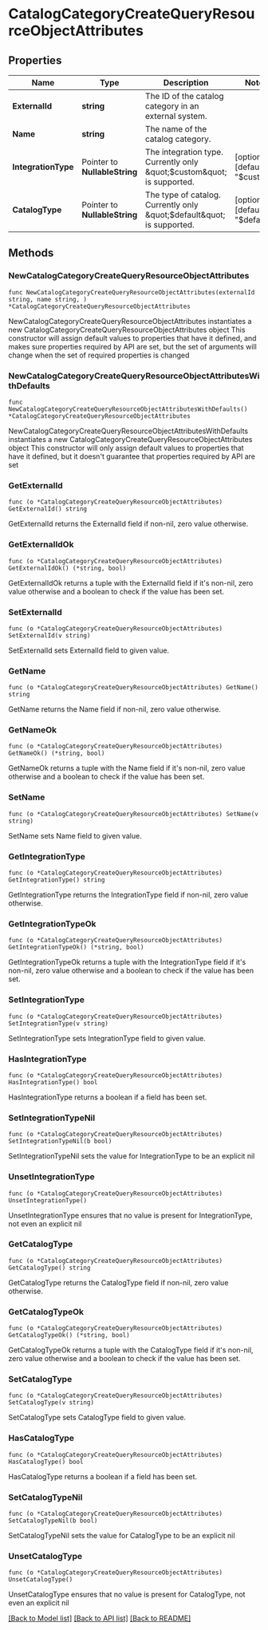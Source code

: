 # CatalogCategoryCreateQueryResourceObjectAttributes

## Properties

Name | Type | Description | Notes
------------ | ------------- | ------------- | -------------
**ExternalId** | **string** | The ID of the catalog category in an external system. | 
**Name** | **string** | The name of the catalog category. | 
**IntegrationType** | Pointer to **NullableString** | The integration type. Currently only \&quot;$custom\&quot; is supported. | [optional] [default to "$custom"]
**CatalogType** | Pointer to **NullableString** | The type of catalog. Currently only \&quot;$default\&quot; is supported. | [optional] [default to "$default"]

## Methods

### NewCatalogCategoryCreateQueryResourceObjectAttributes

`func NewCatalogCategoryCreateQueryResourceObjectAttributes(externalId string, name string, ) *CatalogCategoryCreateQueryResourceObjectAttributes`

NewCatalogCategoryCreateQueryResourceObjectAttributes instantiates a new CatalogCategoryCreateQueryResourceObjectAttributes object
This constructor will assign default values to properties that have it defined,
and makes sure properties required by API are set, but the set of arguments
will change when the set of required properties is changed

### NewCatalogCategoryCreateQueryResourceObjectAttributesWithDefaults

`func NewCatalogCategoryCreateQueryResourceObjectAttributesWithDefaults() *CatalogCategoryCreateQueryResourceObjectAttributes`

NewCatalogCategoryCreateQueryResourceObjectAttributesWithDefaults instantiates a new CatalogCategoryCreateQueryResourceObjectAttributes object
This constructor will only assign default values to properties that have it defined,
but it doesn't guarantee that properties required by API are set

### GetExternalId

`func (o *CatalogCategoryCreateQueryResourceObjectAttributes) GetExternalId() string`

GetExternalId returns the ExternalId field if non-nil, zero value otherwise.

### GetExternalIdOk

`func (o *CatalogCategoryCreateQueryResourceObjectAttributes) GetExternalIdOk() (*string, bool)`

GetExternalIdOk returns a tuple with the ExternalId field if it's non-nil, zero value otherwise
and a boolean to check if the value has been set.

### SetExternalId

`func (o *CatalogCategoryCreateQueryResourceObjectAttributes) SetExternalId(v string)`

SetExternalId sets ExternalId field to given value.


### GetName

`func (o *CatalogCategoryCreateQueryResourceObjectAttributes) GetName() string`

GetName returns the Name field if non-nil, zero value otherwise.

### GetNameOk

`func (o *CatalogCategoryCreateQueryResourceObjectAttributes) GetNameOk() (*string, bool)`

GetNameOk returns a tuple with the Name field if it's non-nil, zero value otherwise
and a boolean to check if the value has been set.

### SetName

`func (o *CatalogCategoryCreateQueryResourceObjectAttributes) SetName(v string)`

SetName sets Name field to given value.


### GetIntegrationType

`func (o *CatalogCategoryCreateQueryResourceObjectAttributes) GetIntegrationType() string`

GetIntegrationType returns the IntegrationType field if non-nil, zero value otherwise.

### GetIntegrationTypeOk

`func (o *CatalogCategoryCreateQueryResourceObjectAttributes) GetIntegrationTypeOk() (*string, bool)`

GetIntegrationTypeOk returns a tuple with the IntegrationType field if it's non-nil, zero value otherwise
and a boolean to check if the value has been set.

### SetIntegrationType

`func (o *CatalogCategoryCreateQueryResourceObjectAttributes) SetIntegrationType(v string)`

SetIntegrationType sets IntegrationType field to given value.

### HasIntegrationType

`func (o *CatalogCategoryCreateQueryResourceObjectAttributes) HasIntegrationType() bool`

HasIntegrationType returns a boolean if a field has been set.

### SetIntegrationTypeNil

`func (o *CatalogCategoryCreateQueryResourceObjectAttributes) SetIntegrationTypeNil(b bool)`

 SetIntegrationTypeNil sets the value for IntegrationType to be an explicit nil

### UnsetIntegrationType
`func (o *CatalogCategoryCreateQueryResourceObjectAttributes) UnsetIntegrationType()`

UnsetIntegrationType ensures that no value is present for IntegrationType, not even an explicit nil
### GetCatalogType

`func (o *CatalogCategoryCreateQueryResourceObjectAttributes) GetCatalogType() string`

GetCatalogType returns the CatalogType field if non-nil, zero value otherwise.

### GetCatalogTypeOk

`func (o *CatalogCategoryCreateQueryResourceObjectAttributes) GetCatalogTypeOk() (*string, bool)`

GetCatalogTypeOk returns a tuple with the CatalogType field if it's non-nil, zero value otherwise
and a boolean to check if the value has been set.

### SetCatalogType

`func (o *CatalogCategoryCreateQueryResourceObjectAttributes) SetCatalogType(v string)`

SetCatalogType sets CatalogType field to given value.

### HasCatalogType

`func (o *CatalogCategoryCreateQueryResourceObjectAttributes) HasCatalogType() bool`

HasCatalogType returns a boolean if a field has been set.

### SetCatalogTypeNil

`func (o *CatalogCategoryCreateQueryResourceObjectAttributes) SetCatalogTypeNil(b bool)`

 SetCatalogTypeNil sets the value for CatalogType to be an explicit nil

### UnsetCatalogType
`func (o *CatalogCategoryCreateQueryResourceObjectAttributes) UnsetCatalogType()`

UnsetCatalogType ensures that no value is present for CatalogType, not even an explicit nil

[[Back to Model list]](../README.md#documentation-for-models) [[Back to API list]](../README.md#documentation-for-api-endpoints) [[Back to README]](../README.md)


